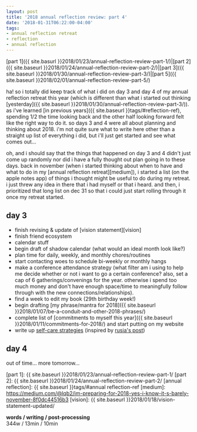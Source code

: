 ```yaml
---
layout: post
title: '2018 annual reflection review: part 4'
date: '2018-01-31T06:22:00-04:00'
tags:
- annual reflection retreat
- reflection
- annual reflection
--- 
```


[part 1]({{ site.basurl }}2018/01/23/annual-reflection-review-part-1/)|[part 2]({{ site.baseurl }}2018/01/24/annual-reflection-review-part-2/)|[part 3]({{ site.baseurl }}2018/01/30/annual-reflection-review-part-3/)|[part 5]({{ site.baseurl }}2018/02/01/annual-reflection-review-part-5/)

ha! so i totally did keep track of what i did on day 3 and day 4 of my annual reflection retreat this year (which is different than what i started out thinking [yesterday]({{ site.baseurl }}2018/01/30/annual-reflection-review-part-3/)). as i've learned [in previous years]({{ site.baseurl }}tags/#reflection-ref), spending 1/2 the time looking back and the other half looking forward felt like the right way to do it. so days 3 and 4 were all about planning and thinking about 2018. i'm not quite sure what to write here other than a straight up list of everything i did, but i'll just get started and see what comes out...

oh, and i should say that the things that happened on day 3 and 4 didn't just come up randomly nor did i have a fully thought out plan going in to these days. back in november (when i started thinking about when to have and what to do in my [annual reflection retreat][medium]), i started a list (on the apple notes app) of things i thought might be useful to do during my retreat. i just threw any idea in there that i had myself or that i heard. and then, i prioritized that long list on dec 31 so that i could just start rolling through it once my retreat started. 

## day 3

* finish revising & update of [vision statement][vision]
* finish friend ecosystem
* calendar stuff
* begin draft of shadow calendar (what would an ideal month look like?)
* plan time for daily, weekly, and monthly chores/routines
* start contacting woes to schedule bi-weekly or monthly hangs
* make a conference attendance strategy (what filter am i using to help me decide whether or not i want to go a certain conference? also, set a cap of 6 gatherings/convenings for the year. otherwise i spend too much money and don't have enough space/time to meaningfully follow through with the new connections/relationships). 
* find a week to edit my book (29th birthday week!)
* begin drafting [my phrase/mantra for 2018]({{ site.baseurl }}2018/01/07/be-a-conduit-and-other-2018-phrases/)
* complete list of [commitments to myself this year]({{ site.baseurl }}2018/01/11/commitments-for-2018/) and start putting on my website
*  write up [self-care strategies](http://lqb2.co/self-care) (inspired by [rusia's post](http://universalpartnership.org/strategies-for-self-care/))


## day 4

out of time... more tomorrow...

<!-- hyperlink bank -->
[friend ecosystem]: https://medium.com/@lqb2/planning-out-my-friend-ecosystem-95175246458d
[unravel your year]: http://www.susannahconway.com/unravel/
[part 1]: {{ site.baseurl }}2018/01/23/annual-reflection-review-part-1/
[part 2]: {{ site.baseurl }}2018/01/24/annual-reflection-review-part-2/
[annual reflection]: {{ site.baseurl }}tags/#annual reflection-ref
[medium]: https://medium.com/@lqb2/im-preparing-for-2018-yes-i-know-it-s-barely-november-8f0dc44516b3
[vision]: {{ site.baseurl }}2018/01/18/vision-statement-updated/

<!-- &#042; = asterisk -->
<!-- &#039; = single quote '-->

**words / writing / post-processing**  
344w / 13min / 10min